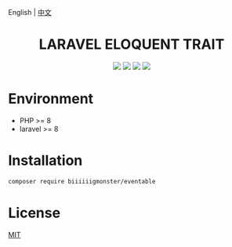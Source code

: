 English | [中文](./README-CN.md)

<div align="center">

# LARAVEL ELOQUENT TRAIT

<p>
    <a href="https://github.com/biiiiiigmonster/eventable/blob/master/LICENSE"><img src="https://img.shields.io/badge/license-MIT-7389D8.svg?style=flat" ></a>
    <a href="https://github.com/biiiiiigmonster/eventable/releases" ><img src="https://img.shields.io/github/release/biiiiiigmonster/eventable.svg?color=4099DE" /></a> 
    <a href="https://packagist.org/packages/biiiiiigmonster/eventable"><img src="https://img.shields.io/packagist/dt/biiiiiigmonster/eventable.svg?color=" /></a> 
    <a><img src="https://img.shields.io/badge/php-8.0+-59a9f8.svg?style=flat" /></a> 
</p>

</div>



# Environment

- PHP >= 8
- laravel >= 8


# Installation

```bash
composer require biiiiiigmonster/eventable
```

# License
[MIT](./LICENSE)
